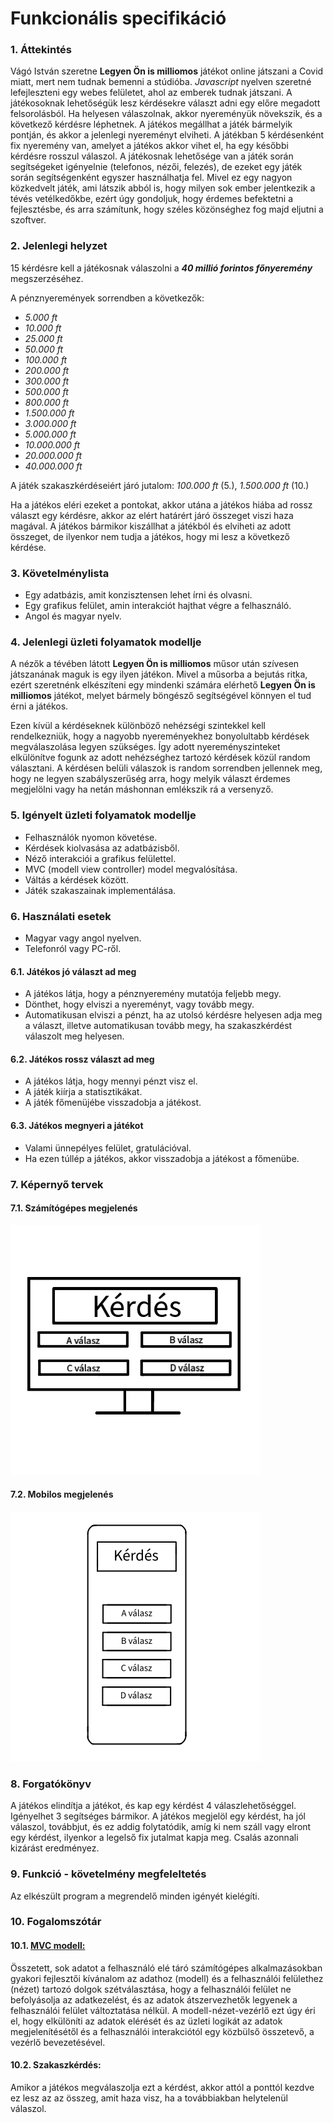 # Funkcionális specifikáció

### 1. Áttekintés

Vágó István szeretne __Legyen Ön is milliomos__ játékot online játszani a Covid miatt, mert nem tudnak bemenni a stúdióba.
*Javascript* nyelven szeretné lefejleszteni egy webes felületet, ahol az emberek tudnak játszani. 
A játékosoknak lehetőségük lesz kérdésekre választ adni egy előre megadott felsorolásból.
Ha helyesen válaszolnak, akkor nyereményük növekszik, és a következő kérdésre léphetnek. 
A játékos megállhat a játék bármelyik pontján, és akkor a jelenlegi nyereményt elviheti. 
A játékban 5 kérdésenként fix nyeremény van, amelyet a játékos akkor vihet el, ha egy későbbi kérdésre rosszul válaszol.
A játékosnak lehetősége van a játék során segítségeket igényelnie (telefonos, nézői, felezés), 
de ezeket egy játék során segítségenként egyszer használhatja fel.
Mivel ez egy nagyon közkedvelt játék, ami látszik abból is, 
hogy milyen sok ember jelentkezik a tévés vetélkedőkbe, ezért úgy gondoljuk, 
hogy érdemes befektetni a fejlesztésbe, és arra számítunk, 
hogy széles közönséghez fog majd eljutni a szoftver.


### 2. Jelenlegi helyzet

15 kérdésre kell a játékosnak válaszolni a __*40 millió forintos főnyeremény*__ megszerzéséhez.

A pénznyeremények sorrendben a következők:
- *5.000 ft*
- *10.000 ft*
- *25.000 ft*
- *50.000 ft*
- *100.000 ft*
- *200.000 ft*
- *300.000 ft*
- *500.000 ft*
- *800.000 ft*
- *1.500.000 ft*
- *3.000.000 ft*
- *5.000.000 ft*
- *10.000.000 ft*
- *20.000.000 ft*
- *40.000.000 ft*

A játék szakaszkérdéseiért járó jutalom:
*100.000 ft* (5.), *1.500.000 ft* (10.)

Ha a játékos eléri ezeket a pontokat, akkor utána a játékos hiába ad rossz választ egy kérdésre, 
akkor az elért határért járó összeget viszi haza magával.
A játékos bármikor kiszállhat a játékból és elviheti az adott összeget, de ilyenkor nem tudja a játékos, hogy mi lesz a következő kérdése.

### 3. Követelménylista

- Egy adatbázis, amit konzisztensen lehet írni és olvasni.
- Egy grafikus felület, amin interakciót hajthat végre a felhasználó.
- Angol és magyar nyelv.

### 4. Jelenlegi üzleti folyamatok modellje

A nézők a tévében látott __Legyen Ön is milliomos__ műsor után szívesen játszanának maguk is egy ilyen játékon. 
Mivel a műsorba a bejutás ritka, ezért szeretnénk elkészíteni egy mindenki számára elérhető __Legyen Ön is milliomos__ játékot, 
melyet bármely böngésző segítségével könnyen el tud érni a játékos.

Ezen kívül a kérdéseknek különböző nehézségi szintekkel kell rendelkezniük, 
hogy a nagyobb nyereményekhez bonyolultabb kérdések megválaszolása legyen szükséges. 
Így adott nyereményszinteket elkülönítve fogunk az adott nehézséghez tartozó kérdések közül random választani. 
A kérdésen belüli válaszok is random sorrendben jellennek meg, hogy ne legyen szabályszerűség arra, 
hogy melyik választ érdemes megjelölni vagy ha netán máshonnan emlékszik rá a versenyző.

### 5. Igényelt üzleti folyamatok modellje

- Felhasználók nyomon követése.
- Kérdések kiolvasása az adatbázisből.
- Néző interakciói a grafikus felülettel.
- MVC (modell view controller) model megvalósítása.
- Váltás a kérdések között.
- Játék szakaszainak implementálása.

### 6. Használati esetek

- Magyar vagy angol nyelven.
- Telefonról vagy PC-ről.

#### 6.1. Játékos jó választ ad meg

- A játékos látja, hogy a pénznyeremény mutatója feljebb megy.
- Dönthet, hogy elviszi a nyereményt, vagy tovább megy.
- Automatikusan elviszi a pénzt, ha az utolsó kérdésre helyesen 
adja meg a választ, illetve automatikusan tovább megy, 
ha szakaszkérdést válaszolt meg helyesen.

#### 6.2. Játékos rossz választ ad meg

- A játékos látja, hogy mennyi pénzt visz el.
- A játék kiírja a statisztikákat.
- A játék főmenüjébe visszadobja a játékost.

#### 6.3. Játékos megnyeri a játékot

- Valami ünnepélyes felület, gratulációval.
- Ha ezen túllép a játékos, akkor visszadobja a játékost a főmenübe.



### 7. Képernyő tervek

#### 7.1. Számítógépes megjelenés

![](../kepek/Milliomos-pc.png)

#### 7.2. Mobilos megjelenés

![](../kepek/milliomos-mobil.png)

### 8. Forgatókönyv

A játékos elindítja a játékot, és kap egy kérdést 4 válaszlehetőséggel. 
Igényelhet 3 segítséges bármikor. 
A játékos megjelöl egy kérdést, ha jól válaszol, továbbjut, és ez addig folytatódik, 
amíg ki nem száll vagy elront egy kérdést, ilyenkor a legelső fix jutalmat kapja meg. 
Csalás azonnali kizárást eredményez.

### 9. Funkció - követelmény megfeleltetés

Az elkészült program a megrendelő minden igényét kielégíti.


### 10. Fogalomszótár

#### 10.1. [MVC modell:](https://hu.wikipedia.org/wiki/Modell-n%C3%A9zet-vez%C3%A9rl%C5%91) 

Összetett, sok adatot a felhasználó elé táró számítógépes alkalmazásokban gyakori fejlesztői kívánalom az adathoz (modell) és a felhasználói felülethez (nézet) tartozó dolgok szétválasztása, 
hogy a felhasználói felület ne befolyásolja az adatkezelést, és az adatok átszervezhetők legyenek a felhasználói felület változtatása nélkül. 
A modell-nézet-vezérlő ezt úgy éri el, hogy elkülöníti az adatok elérését és az üzleti logikát az adatok 
megjelenítésétől és a felhasználói interakciótól egy közbülső összetevő, a vezérlő bevezetésével.

#### 10.2. Szakaszkérdés: 

Amikor a játékos megválaszolja ezt a kérdést, akkor attól a ponttól kezdve ez lesz az az összeg, 
amit haza visz, ha a továbbiakban helytelenül válaszol.
